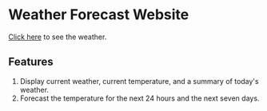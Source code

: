 # Weather Forecast Website

[Click here](https://shielded-brook-12061.herokuapp.com) to see the weather.

## Features
1. Display current weather, current temperature, and a summary of today's weather.
2. Forecast the temperature for the next 24 hours and the next seven days.